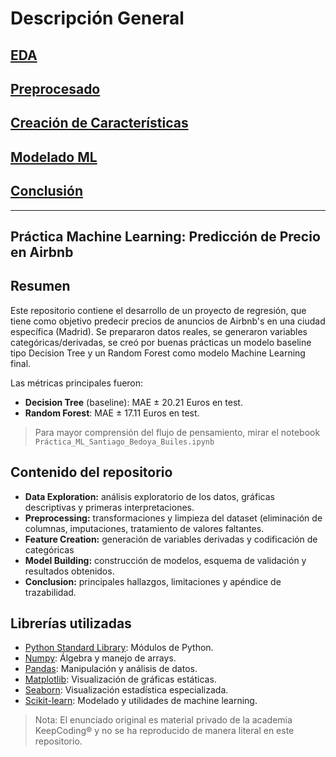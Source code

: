 # Descripción General
## [EDA](data_exploration/exploration.md)
## [Preprocesado](preprocessing/cleaning.md)
## [Creación de Características](feature_creation/features.md)
## [Modelado ML](model_building/model.md)
## [Conclusión](conclusion/conclusion.md)

---

## **Práctica Machine Learning: Predicción de Precio en Airbnb**

## Resumen
Este repositorio contiene el desarrollo de un proyecto de regresión, que tiene como objetivo predecir precios de anuncios de Airbnb's en una ciudad específica (Madrid). Se prepararon datos reales, se generaron variables categóricas/derivadas, se creó por buenas prácticas un modelo baseline tipo Decision Tree y un Random Forest como modelo Machine Learning final.

Las métricas principales fueron:
- **Decision Tree** (baseline): MAE ± 20.21 Euros en test.
- **Random Forest**: MAE ± 17.11 Euros en test.

> Para mayor comprensión del flujo de pensamiento, mirar el notebook `Práctica_ML_Santiago_Bedoya_Builes.ipynb`

## Contenido del repositorio
- **Data Exploration:** análisis exploratorio de los datos, gráficas descriptivas y primeras interpretaciones.
- **Preprocessing:** transformaciones y limpieza del dataset (eliminación de columnas, imputaciones, tratamiento de valores faltantes.
- **Feature Creation:** generación de variables derivadas y codificación de categóricas
- **Model Building:** construcción de modelos, esquema de validación y resultados obtenidos.
- **Conclusion:** principales hallazgos, limitaciones y apéndice de trazabilidad.

## Librerías utilizadas
- [Python Standard Library](https://docs.python.org/3/library/index.html): Módulos de Python.
- [Numpy](https://numpy.org/): Álgebra y manejo de arrays.  
- [Pandas](https://pandas.pydata.org/): Manipulación y análisis de datos.  
- [Matplotlib](https://matplotlib.org/): Visualización de gráficas estáticas.  
- [Seaborn](https://seaborn.pydata.org/): Visualización estadística especializada.  
- [Scikit-learn](https://scikit-learn.org/): Modelado y utilidades de machine learning.  

> Nota: El enunciado original es material privado de la academia KeepCoding® y no se ha reproducido de manera literal en este repositorio.